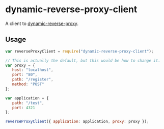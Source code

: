 # dynamic-reverse-proxy-client

A client to [dynamic-reverse-proxy](https://github.com/softek/dynamic-reverse-proxy). 

## Usage

```javascript
var reverseProxyClient = require("dynamic-reverse-proxy-client");

// This is actually the default, but this would be how to change it.
var proxy = {
   host: "localhost",
   port: "80",
   path: "/register",
   method: "POST"
};

var application = {
   path: "/test",
   port: 4321
};

reverseProxyClient({ application: application, proxy: proxy });
```